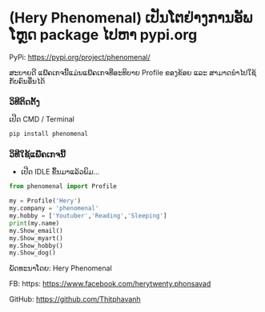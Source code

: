 # (Hery Phenomenal) ເປັນໂຕຢ່າງການອັພໂຫຼດ package ໄປຫາ  pypi.org

PyPi: https://pypi.org/project/phenomenal/

ສະບາຍດີ ແພ໊ຄເກຈນີ້ແມ່ນແພ໊ຄເກຈທີ່ອະທິບາຍ Profile ຂອງຂ້ອຍ ແລະ ສາມາດນຳໄປໃຊ້ກັບຄົນອື່ນໄດ້

### ວິທີຕິດຕັ້ງ

ເປີດ CMD / Terminal

```python
pip install phenomenal
```

### ວິທີໃຊ້ແພ໊ຄເກຈນີ້

- ເປີດ IDLE ຂຶ້ນມາແລ້ວພິມ...

```python
from phenomenal import Profile

my = Profile('Hery')
my.company = 'phenomenal'
my.hobby = ['Youtuber','Reading','Sleeping']
print(my.name)
my.Show_email()
my.Show_myart()
my.Show_hobby()
my.Show_dog()
```

ພັດທະນາໂດຍ: Hery Phenomenal

FB: https: https://www.facebook.com/herytwenty.phonsavad

GitHub: https://github.com/Thitphavanh